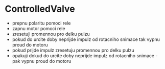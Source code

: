 # ControlledValve

- prepnu polaritu pomoci rele
- zapnu motor pomoci rele
- zresetuji promennou pro delku pulzu
- pokud do urcite doby neprijde impulz od rotacniho snimace tak vypnu proud do motoru
- pokud prijde impulz zresetuju promennou pro delku pulzu
- opakuji dokud do urcite doby neprijde impulz od rotacniho snimace - pak vypnu proud do motoru
